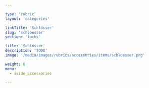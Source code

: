 ```yaml
---

type: 'rubric'
layout: 'categories'

linkTitle: 'Schlösser'
slug: 'schloesser'
section: 'locks'

title: 'Schlösser'
description: 'TODO'
image: '/media/images/rubrics/accessories/items/schloesser.png'

weight: 8
menu:
  - aside_accessories  

---
```

